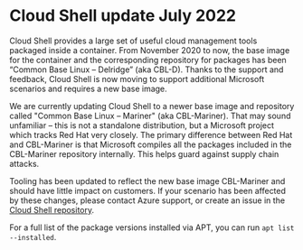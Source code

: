 # Cloud Shell update July 2022

Cloud Shell provides a large set of useful cloud management tools packaged inside a container. From
November 2020 to now, the base image for the container and the corresponding repository for packages
has been “Common Base Linux – Delridge” (aka CBL-D). Thanks to the support and feedback, Cloud
Shell is now moving to support additional Microsoft scenarios and requires a new base image.

We are currently updating Cloud Shell to a newer base image and repository called "Common Base Linux
– Mariner" (aka CBL-Mariner). That may sound unfamiliar – this is not a standalone distribution, but
a Microsoft project which tracks Red Hat very closely. The primary difference between Red Hat and
CBL-Mariner is that Microsoft compiles all the packages included in the CBL-Mariner repository
internally. This helps guard against supply chain attacks.

Tooling has been updated to reflect the new base image CBL-Mariner and should have little impact on
customers. If your scenario has been affected by these changes, please contact Azure support, or
create an issue in the [Cloud Shell repository](https://github.com/Azure/CloudShell/issues).

For a full list of the package versions installed via APT, you can run `apt list --installed`.
